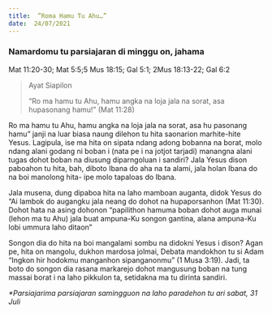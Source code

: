 ```yaml
---
title:  ”Roma Hamu Tu Ahu…”
date:  24/07/2021
---
```


### Namardomu tu parsiajaran di minggu on, jahama
Mat 11:20-30; Mat 5:5;5 Mus 18:15; Gal 5:1; 2Mus 18:13-22; Gal 6:2

> <p>Ayat Siapilon</p>
> “Ro ma hamu tu Ahu, hamu angka na loja jala na sorat, asa hupasonang hamu!” (Mat 11:28)

Ro ma hamu tu Ahu, hamu angka na loja jala na sorat, asa hu pasonang hamu” janji na luar biasa naung dilehon tu hita saonarion marhite-hite Yesus. Lagipula, ise ma hita on sipata ndang adong bobanna na borat, molo ndang alani godang ni boban i (nata pe i na jotjot tarjadi) manangna alani tugas dohot boban na diusung diparngoluan i sandiri? Jala Yesus dison paboahon tu hita, bah, diboto Ibana do aha na ta alami, jala holan Ibana do na boi manolong hita- ipe molo tapaloas do Ibana.

Jala musena, dung dipaboa hita na laho mamboan auganta, didok Yesus do “Ai lambok do augangku jala neang do dohot na hupaporsanhon (Mat 11:30). Dohot hata na asing dohonon “papilithon hamuma boban dohot auga munai (lehon ma tu Ahu) jala buat ampuna-Ku songon gantina, alana ampuna-Ku lobi ummura laho ditaon”

Songon dia do hita na boi mangalami sombu na didokni Yesus i dison? Agan pe, hita on mangolu, dukhon mardosa jolmai, Debata mandokhon tu si Adam “Ingkon hir hodokmu manganhon sipanganonmu” (1 Musa 3:19). Jadi, ta boto do songon dia rasana markarejo dohot mangusung boban na tung massai borat i na laho pikkulon ta, setidakna ma tu dirinta sandiri.

_*Parsiajarima parsiajaran samingguon na laho paradehon tu ari sabat, 31 Juli_